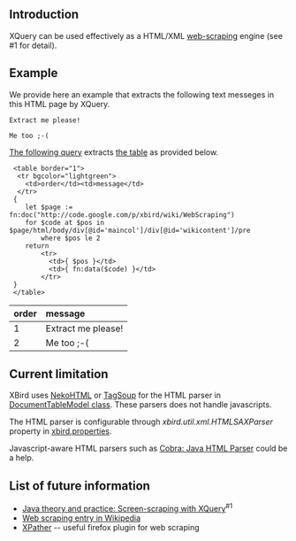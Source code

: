 ## Introduction ##

XQuery can be used effectively as a HTML/XML [web-scraping](http://en.wikipedia.org/wiki/Web_scraping) engine (see #1 for detail).

## Example ##

We provide here an example that extracts the following text messeges in this HTML page by XQuery.

```
Extract me please!
```
```
Me too ;-(
```

[The following query](http://xbird.googlecode.com/svn/trunk/xbird-open/examples/scraping/googlecode1.xq) extracts [the table](http://xbird.googlecode.com/svn/trunk/site/resources/misc/googlecode1.xq.html) as provided below.

```
 <table border="1">
  <tr bgcolor="lightgreen">
    <td>order</td><td>message</td>
  </tr>
 {
	let $page := fn:doc("http://code.google.com/p/xbird/wiki/WebScraping")
	for $code at $pos in $page/html/body/div[@id='maincol']/div[@id='wikicontent']/pre
        where $pos le 2
	return 
		<tr>
		  <td>{ $pos }</td>
		  <td>{ fn:data($code) }</td>
		</tr>
 }
 </table>
```
| order | message |
|:------|:--------|
| 1     | Extract me please! |
| 2     | Me too ;-( |

## Current limitation ##

XBird uses [NekoHTML](http://sourceforge.net/projects/nekohtml) or [TagSoup](http://ccil.org/~cowan/XML/tagsoup/) for the HTML parser in [DocumentTableModel class](http://xbird.googlecode.com/svn/trunk/xbird-open/main/src/java/xbird/xquery/dm/instance/DocumentTableModel.java). These parsers does not handle javascripts.

The HTML parser is configurable through _xbird.util.xml.HTMLSAXParser_ property in [xbird.properties](http://xbird.googlecode.com/svn/trunk/xbird-open/main/conf/xbird/config/xbird.properties).

Javascript-aware HTML parsers such as [Cobra: Java HTML Parser](http://lobobrowser.org/cobra/java-html-parser.jsp) could be a help.

## List of future information ##
  * [Java theory and practice: Screen-scraping with XQuery](http://www.ibm.com/developerworks/xml/library/j-jtp03225.html)<sup>#1</sup>
  * [Web scraping entry in Wikipedia](http://en.wikipedia.org/wiki/Web_scraping)
  * [XPather](http://xpath.alephzarro.com/) -- useful firefox plugin for web scraping
